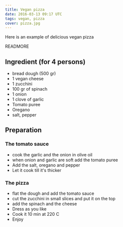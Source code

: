 ```yaml
---
title: Vegan pizza
date: 2016-03-13 09:17 UTC
tags: vegan, pizza
cover: pizza.jpg
---
```


Here is an example of delicious vegan pizza 

READMORE

## Ingredient (for 4 persons)

* bread dough (500 gr)
* 1 vegan cheese
* 1 zucchini
* 100 gr of spinach
* 1 onion 
* 1 clove of garlic
* Tomato puree
* Oregano
* salt, pepper 

## Preparation

### The tomato sauce

* cook the garlic and the onion in olive oil
* when onion and garlic are soft add the tomato puree 
* Add the salt, oregano and pepper 
* Let it cook till it's thicker

### The pizza

* flat the dough and add the tomato sauce
* cut the zucchini in small slices and put it on the top
* add the spinach and the cheese
* Dress as you like
* Cook it 10 min at 220 C
* Enjoy 
